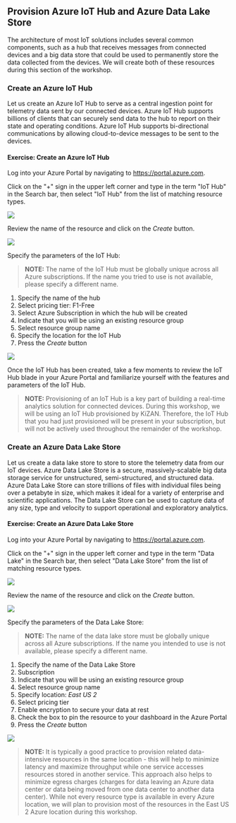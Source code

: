 ## Provision Azure IoT Hub and Azure Data Lake Store

The architecture of most IoT solutions includes several common components, such as a hub that receives messages from connected devices and a big data store that could be used to permanently store the data collected from the devices. We will create both of these resources during this section of the workshop.

### Create an Azure IoT Hub
Let us create an Azure IoT Hub to serve as a central ingestion point for telemetry data sent by our connected devices. Azure IoT Hub supports billions of clients that can securely send data to the hub to report on their state and operating conditions. Azure IoT Hub supports bi-directional communications by allowing cloud-to-device messages to be sent to the devices.

<h4 class="exercise-start">
    <b>Exercise</b>: Create an Azure IoT Hub
</h4>

Log into your Azure Portal by navigating to https://portal.azure.com.

Click on the "+" sign in the upper left corner and type in the term "IoT Hub" in the Search bar, then select "IoT Hub" from the list of matching resource types.

<img src="images/chapter3/IoT Hub/IoT Hub 1.png" class="img-medium" />

Review the name of the resource and click on the *Create* button.

<img src="images/chapter3/IoT Hub/IoT Hub 2.png" class="img-medium" />

Specify the parameters of the IoT Hub:

>**NOTE:** The name of the IoT Hub must be globally unique across all Azure subscriptions. If the name you tried to use is not available, please specify a different name.

1. Specify the name of the hub
2. Select pricing tier: F1-Free
3. Select Azure Subscription in which the hub will be created
4. Indicate that you will be using an existing resource group
5. Select resource group name
6. Specify the location for the IoT Hub
7. Press the *Create* button

<img src="images/chapter3/IoT Hub/IoT Hub 3.png" class="img-medium" />

Once the IoT Hub has been created, take a few moments to review the IoT Hub blade in your Azure Portal and familiarize yourself with the features and parameters of the IoT Hub.

> **NOTE:** Provisioning of an IoT Hub is a key part of building a real-time analytics solution for connected devices. During this workshop, we will be using an IoT Hub provisioned by KiZAN. Therefore, the IoT Hub that you had just provisioned will be present in your subscription, but will not be actively used throughout the remainder of the workshop.

<div class="exercise-end"></div>

### Create an Azure Data Lake Store
Let us create a data lake store to store to store the telemetry data from our IoT devices. Azure Data Lake Store is a secure, massively-scalable big data storage service for unstructured, semi-structured, and structured data. Azure Data Lake Store can store trillions of files with individual files being over a petabyte in size, which makes it ideal for a variety of enterprise and scientific applications. The Data Lake Store can be used to capture data of any size, type and velocity to support operational and exploratory analytics.

<h4 class="exercise-start">
    <b>Exercise</b>: Create an Azure Data Lake Store
</h4>

Log into your Azure Portal by navigating to https://portal.azure.com.

Click on the "+" sign in the upper left corner and type in the term "Data Lake" in the Search bar, then select "Data Lake Store" from the list of matching resource types.

<img src="images/chapter3/Data Lake Store/DataLakeStore 2.png" class="img-medium" />

Review the name of the resource and click on the *Create* button.

<img src="images/chapter3/Data Lake Store/DataLakeStore 3.png" class="img-medium" />

Specify the parameters of the Data Lake Store:

>**NOTE:** The name of the data lake store must be globally unique across all Azure subscriptions. If the name you intended to use is not available, please specify a different name.

1. Specify the name of the Data Lake Store
2. Subscription
3. Indicate that you will be using an existing resource group
4. Select resource group name
5. Specify location: *East US 2*
6. Select pricing tier
7. Enable encryption to secure your data at rest
8. Check the box to pin the resource to your dashboard in the Azure Portal
9. Press the *Create* button

<img src="images/chapter3/Data Lake Store/DataLakeStore 4.png" class="img-medium" />

>**NOTE:** It is typically a good practice to provision related data-intensive resources in the same location - this will help to minimize latency and maximize throughput while one service accesses resources stored in another service. This approach also helps to minimize egress charges (charges for data leaving an Azure data center or data being moved from one data center to another data center). While not every resource type is available in every Azure location, we will plan to provision most of the resources in the East US 2 Azure location during this workshop.

<div class="exercise-end"></div>

